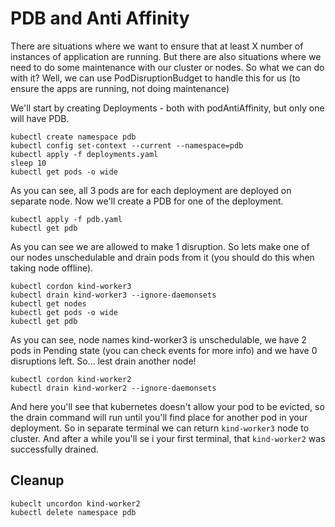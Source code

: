 # PDB and Anti Affinity

There are situations where we want to ensure that at least X number of instances of application are running. But there are also situations where we need to do some maintenance with our cluster or nodes. So what we can do with it? Well, we can use PodDisruptionBudget to handle this for us (to ensure the apps are running, not doing maintenance)

We'll start by creating Deployments - both with podAntiAffinity, but only one will have PDB.

```shell
kubectl create namespace pdb
kubectl config set-context --current --namespace=pdb
kubectl apply -f deployments.yaml
sleep 10
kubectl get pods -o wide
```

As you can see, all 3 pods are for each deployment are deployed on separate node. Now we'll create a PDB for one of the deployment.
```shell
kubectl apply -f pdb.yaml
kubectl get pdb
```

As you can see we are allowed to make 1 disruption. So lets make one of our nodes unschedulable and drain pods from it (you should do this when taking node offline).
```shell
kubectl cordon kind-worker3
kubectl drain kind-worker3 --ignore-daemonsets
kubectl get nodes
kubectl get pods -o wide
kubectl get pdb
```

As you can see, node names kind-worker3 is unschedulable, we have 2 pods in Pending state (you can check events for more info) and we have 0 disruptions left. So... lest drain another node!

```shell
kubectl cordon kind-worker2
kubectl drain kind-worker2 --ignore-daemonsets
```

And here you'll see that kubernetes doesn't allow your pod to be evicted, so the drain command will run until you'll find place for another pod in your deployment. So in separate terminal we can return `kind-worker3` node to cluster. And after a while you'll se i your first terminal, that `kind-worker2` was successfully drained.

## Cleanup

```shell
kubeclt uncordon kind-worker2
kubectl delete namespace pdb
```